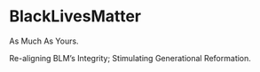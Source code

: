 # BlackLivesMatter
As Much As Yours.

Re-aligning BLM’s Integrity;
Stimulating Generational Reformation.
